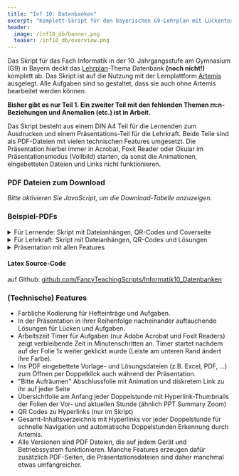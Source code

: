 ```yaml
---
title: "Inf 10: Datenbanken"
excerpt: "Komplett-Skript für den bayerischen G9-Lehrplan mit Lückentext-Hefteinträgen und Aufgaben, ausgerichtet auf Artemis."
header:
  image: /inf10_db/banner.png
  teaser: /inf10_db/overview.png
---
```



Das Skript für das Fach Informatik in der 10. Jahrgangsstufe am Gymnasium (G9) in Bayern deckt das [Lehrplan](https://www.lehrplanplus.bayern.de/fachlehrplan/gymnasium/9/informatik)-Thema Datenbank **(noch nicht!)** komplett ab. Das Skript ist auf die Nutzung mit der Lernplattform [Artemis](https://artemisapp.github.io/) ausgelegt. Alle Aufgaben sind so gestaltet, dass sie auch ohne Artemis bearbeitet werden können.

**Bisher gibt es nur Teil 1. Ein zweiter Teil mit den fehlenden Themen m:n-Beziehungen und Anomalien (etc.) ist in Arbeit.**


Das Skript besteht aus einem DIN A4 Teil für die Lernenden zum Ausdrucken und einem Präsentations-Teil für die Lehrkraft. Beide Teile sind als PDF-Dateien mit vielen technischen Features umgesetzt. Die Präsentation hierbei immer in Acrobat, Foxit Reader oder Okular im Präsentationsmodus (Vollbild) starten, da sonst die Animationen, eingebetteten Dateien und Links nicht funktionieren.







### PDF Dateien zum Download

<script>
const baseUrl = '/inf10_db/';
const variants = ['', '_mtg', '_derksen'];
const variantNames = ['Standard-Theme', 'MTG', 'Derksen'];
const files = [
  { label: 'Skript Lernende (alle Features, Coverseite)', name: 'print_students-cover' },
  { label: 'Skript Lernende (alle Features)', name: 'print_students' },
  { label: 'Skript Lernende (minimal)', name: 'print_students-minimal' },
  { label: 'Skript Lehrkraft (Lösung, alle Features, Coverseite)', name: 'print_solution-cover' },
  { label: 'Skript Lehrkraft (Lösung, alle Features)', name: 'print_solution' },
  { label: 'Skript Lehrkraft (Lösung, minimal)', name: 'print_solution-minimal' },
  { label: 'Präsentation (alle Features)', name: 'presentation_full' },
  { label: 'Präsentation (o. Doppelstd.)', name: 'presentation_nosession' },
  { label: 'Präsentation (o. Timer)', name: 'presentation_notimer' },
  { label: 'Präsentation (o. Aufräumen)', name: 'presentation_noaufraeumen' },
  { label: 'Präsentation (minimal)', name: 'presentation_minimal' },
  { label: 'Präsentation (min. + Doppelstd.)', name: 'presentation_minimal-session' },
  { label: 'Präsentation (min. + Anhänge)', name: 'presentation_minimal-attachments' }
];

document.write('<table>');
document.write('<thead><tr><th></th>');
variantNames.forEach(name => document.write('<th>' + name + '</th>'));
document.write('</tr></thead><tbody>');

files.forEach(file => {
  document.write('<tr><td><strong>' + file.label + '</strong></td>');
  variants.forEach((variant, idx) => {
    const url = baseUrl + file.name + variant + '.pdf';
    const linkText = idx === 0 ? file.name + '.pdf' : variantNames[idx];
    document.write('<td><a href="' + url + '">' + linkText + '</a></td>');
  });
  document.write('</tr>');
});

document.write('</tbody></table>');
</script>

<noscript>
<em>Bitte aktivieren Sie JavaScript, um die Download-Tabelle anzuzeigen.</em>
</noscript>


### Beispiel-PDFs

<details>
<summary>Für Lernende: Skript mit Dateianhängen, QR-Codes und Coverseite</summary>
<iframe src="/inf10_db/print_students.pdf" width="100%" height="500px">
  This browser does not support PDFs. Please download the PDF to view it: 
  <a href="/inf10_db/print_students-cover.pdf">Download PDF</a>.
</iframe>
</details>

<details>
<summary>Für Lehrkraft: Skript mit Dateianhängen, QR-Codes und Lösungen</summary>
<iframe src="/inf10_db/print_solution.pdf" width="100%" height="500px">
  This browser does not support PDFs. Please download the PDF to view it: 
  <a href="/inf10_db/print_solution.pdf">Download PDF</a>.
</iframe>
</details>

<details>
<summary>Präsentation mit allen Features</summary>
<iframe src="/inf10_db/presentation_full.pdf" width="100%" height="500px">
  This browser does not support PDFs. Please download the PDF to view it: 
  <a href="/inf10_db/presentation_full.pdf">Download PDF</a>.
</iframe>
</details>




#### Latex Source-Code
auf Github: [github.com/FancyTeachingScripts/Informatik10_Datenbanken](https://github.com/FancyTeachingScripts/Informatik10_Datenbanken)






### (Technische) Features
- Farbliche Kodierung für Hefteinträge und Aufgaben.
- In der Präsentation in ihrer Reihenfolge nacheinander auftauchende Lösungen für Lücken und Aufgaben.
- Arbeitszeit Timer für Aufgaben (nur Adobe Acrobat und Foxit Readers) zeigt verbleibende Zeit in Minutenschritten an. Timer startet nachdem auf der Folie 1x weiter geklickt wurde (Leiste am unteren Rand ändert ihre Farbe).
- Ins PDF eingebettete Vorlage- und Lösungsdateien (z.B. Excel, PDF, ...) zum Öffnen per Doppelklick auch während der Präsentation.
- "Bitte Aufräumen" Abschlussfolie mit Animation und diskretem Link zu ihr auf jeder Seite
- Übersichtfolie am Anfang jeder Doppelstunde mit Hyperlink-Thumbnails der Folien der Vor- und aktuellen Stunde (ähnlich PPT Summary Zoom)
- QR Codes zu Hyperlinks (nur im Skript)
- Gesamt-Inhaltsverzeichnis mit Hyperlinks vor jeder Doppelstunde für schnelle Navigation und automatische Doppelstunden Erkennung durch Artemis.
- Alle Versionen sind PDF Dateien, die auf jedem Gerät und Betriebssystem funktionieren. Manche Features erzeugen dafür zusätzlich PDF-Seiten, die Präsentationsdateien sind daher manchmal etwas umfangreicher. 



<!--
### Impressionen

![alt text](/inf10_db/presentation_toc.png)

![alt text](/inf10_db/aufgabe_skript.png)

![alt text](/inf10_db/summaryzoom.png)

![alt text](/inf10_db/hefteintrag.png)

![alt text](/inf10_db/hefteintrag.gif)

![alt text](/inf10_db/aufgabe.gif)

![alt text](/inf10_db/aufgabe.png)

![alt text](/inf10_db/attachments_skript.png)
![alt text](/inf10_db/attach_pres.png)

![alt text](/inf10_db/aufraeumen.gif)
-->


